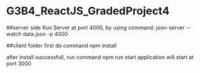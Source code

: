 # G3B4_ReactJS_GradedProject4

##server side
Run Server at port 4000, by using command:
json-server --watch data.json -p 4000

##client folder
first do command 
npm install

after install successfull, run command
npm run start
application will start at port 3000

